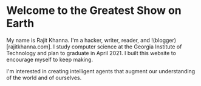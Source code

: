 # Welcome to the Greatest Show on Earth

My name is Rajit Khanna. I'm a hacker, writer, reader, and !(blogger)[rajitkhanna.com]. I study computer science at the Georgia Institute of Technology and plan to graduate in April 2021. I built this website to encourage myself to keep making.

I'm interested in creating intelligent agents that augment our understanding of the world and of ourselves.
